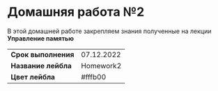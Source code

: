 # Домашняя работа №2
В этой домашней работе закрепляем знания полученные на лекции **Управление памятью**


|   |   |
|-|-|
|__Срок выполнения__| 07.12.2022 |
| __Название лейбла__ | Homework2 |
| __Цвет лейбла__ | #fffb00 |


